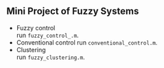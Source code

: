 ## Mini Project of Fuzzy Systems
+ Fuzzy control  
run `fuzzy_control_.m`.
+ Conventional control
run `conventional_control.m`.
+ Clustering  
run `fuzzy_clustering.m`.
